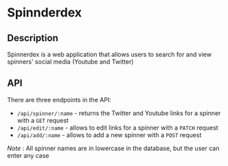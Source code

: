 # Spinnderdex

## Description

Spinnerdex is a web application that allows users to search for and view spinners' social media (Youtube and Twitter)

## API

There are three endpoints in the API:

- `/api/spinner/:name` - returns the Twitter and Youtube links for a spinner with a `GET` request
- `/api/edit/:name` - allows to edit links for a spinner with a `PATCH` request
- `/api/add/:name` - allows to add a new spinner with a `POST` request

*Note* : All spinner names are in lowercase in the database, but the user can enter any case
